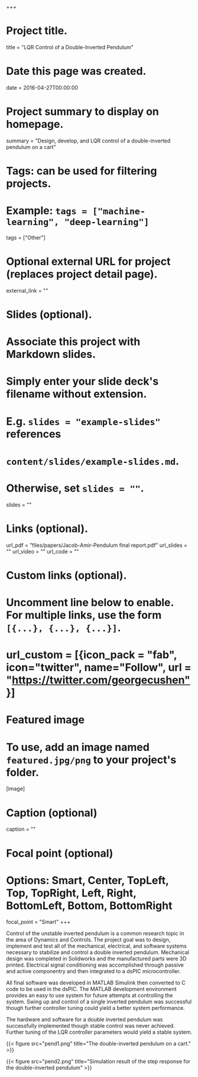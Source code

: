+++
# Project title.
title = "LQR Control of a Double-Inverted Pendulum"

# Date this page was created.
date = 2016-04-27T00:00:00

# Project summary to display on homepage.
summary = "Design, develop, and LQR control of a double-inverted pendulum on a cart"
# Tags: can be used for filtering projects.
# Example: `tags = ["machine-learning", "deep-learning"]`
tags = ["Other"]

# Optional external URL for project (replaces project detail page).
external_link = ""

# Slides (optional).
#   Associate this project with Markdown slides.
#   Simply enter your slide deck's filename without extension.
#   E.g. `slides = "example-slides"` references
#   `content/slides/example-slides.md`.
#   Otherwise, set `slides = ""`.
slides = ""


# Links (optional).
url_pdf = "files/papers/Jacob-Amir-Pendulum final report.pdf"
url_slides = ""
url_video = ""
url_code = ""

# Custom links (optional).
#   Uncomment line below to enable. For multiple links, use the form `[{...}, {...}, {...}]`.
#   url_custom = [{icon_pack = "fab", icon="twitter", name="Follow", url = "https://twitter.com/georgecushen"}]

# Featured image
# To use, add an image named `featured.jpg/png` to your project's folder.
[image]
  # Caption (optional)
  caption = ""

  # Focal point (optional)
  # Options: Smart, Center, TopLeft, Top, TopRight, Left, Right, BottomLeft, Bottom, BottomRight
  focal_point = "Smart"
+++

Control of the unstable inverted pendulum is a common research topic in the area of Dynamics and Controls. The project goal was to design, implement and test all of the mechanical, electrical, and software systems necessary to stabilize and control a double inverted pendulum. Mechanical design was completed in Solidworks and the manufactured parts were 3D printed. Electrical signal conditioning was accomplished through passive and active componentry and then integrated to a dsPIC microcontroller.

All final software was developed in MATLAB Simulink then converted to C code to be used in the dsPIC. The MATLAB development environment provides an easy to use system for future attempts at controlling the system. Swing up and control of a single inverted pendulum was successful though further controller tuning could yield a better system performance.

The hardware and software for a double inverted pendulum
was successfully implemented though stable control was never
achieved. Further tuning of the LQR controller parameters would
yield a stable system.


{{< figure src="pend1.png" title="The double-inverted pendulum on a cart." >}}


{{< figure src="pend2.png" title="Simulation result of the step response for the double-inverted pendulum" >}}
